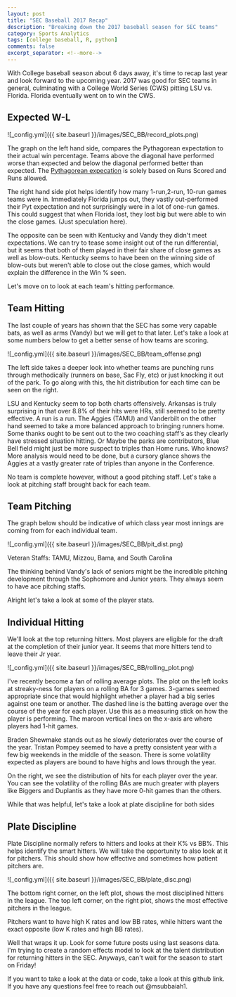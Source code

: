 ```yaml
---
layout: post
title: "SEC Baseball 2017 Recap"
description: "Breaking down the 2017 baseball season for SEC teams"
category: Sports Analytics
tags: [college baseball, R, python]
comments: false
excerpt_separator: <!--more-->
---
```


With College baseball season about 6 days away, it's time to recap last year and look forward to the upcoming year. 2017 was good for SEC teams in general, culminating with a College World Series (CWS) pitting LSU vs. Florida. Florida eventually went on to win the CWS.

<!--more-->

Expected W-L
------------

![_config.yml]({{ site.baseurl }}/images/SEC_BB/record_plots.png)

The graph on the left hand side, compares the Pythagorean expectation to their actual win percentage. Teams above the diagonal have performed worse than expected and below the diagonal performed better than expected. The [Pythagorean expecation](https://www.fangraphs.com/library/principles/expected-wins-and-losses/) is solely based on Runs Scored and Runs allowed.

The right hand side plot helps identify how many 1-run,2-run, 10-run games teams were in. Immediately Florida jumps out, they vastly out-performed their Pyt expectation and not surprisingly were in a lot of one-run games. This could suggest that when Florida lost, they lost big but were able to win the close games. (Just speculation here).

The opposite can be seen with Kentucky and Vandy they didn't meet expectations. We can try to tease some insight out of the run differential, but it seems that both of them played in their fair share of close games as well as blow-outs. Kentucky seems to have been on the winning side of blow-outs but weren't able to close out the close games, which would explain the difference in the Win % seen.

Let's move on to look at each team's hitting performance.

Team Hitting
------------

The last couple of years has shown that the SEC has some very capable bats, as well as arms (Vandy) but we will get to that later. Let's take a look at some numbers below to get a better sense of how teams are scoring.

![_config.yml]({{ site.baseurl }}/images/SEC_BB/team_offense.png)

The left side takes a deeper look into whether teams are punching runs through methodically (runners on base, Sac Fly, etc) or just knocking it out of the park. To go along with this, the hit distribution for each time can be seen on the right.

LSU and Kentucky seem to top both charts offensively. Arkansas is truly surprising in that over 8.8% of their hits were HRs, still seemed to be pretty effective. A run is a run. The Aggies (TAMU) and Vanderbilt on the other hand seemed to take a more balanced approach to bringing runners home. Some thanks ought to be sent out to the two coaching staff's as they clearly have stressed situation hitting. Or Maybe the parks are contributors, Blue Bell field might just be more suspect to triples than Home runs. Who knows? More analysis would need to be done, but a cursory glance shows the Aggies at a vastly greater rate of triples than anyone in the Conference.

No team is complete however, without a good pitching staff. Let's take a look at pitching staff brought back for each team.

Team Pitching
-------------

The graph below should be indicative of which class year most innings are coming from for each individual team.

![_config.yml]({{ site.baseurl }}/images/SEC_BB/pit_dist.png)

Veteran Staffs: TAMU, Mizzou, Bama, and South Carolina

The thinking behind Vandy's lack of seniors might be the incredible pitching development through the Sophomore and Junior years. They always seem to have ace pitching staffs.

Alright let's take a look at some of the player stats.

Individual Hitting
------------------

We'll look at the top returning hitters. Most players are eligible for the draft at the completion of their junior year. It seems that more hitters tend to leave their Jr year.

![_config.yml]({{ site.baseurl }}/images/SEC_BB/rolling_plot.png)

I've recently become a fan of rolling average plots. The plot on the left looks at streaky-ness for players on a rolling BA for 3 games. 3-games seemed appropriate since that would highlight whether a player had a big series against one team or another. The dashed line is the batting average over the course of the year for each player. Use this as a measuring stick on how the player is performing. The maroon vertical lines on the x-axis are where players had 1-hit games.

Braden Shewmake stands out as he slowly deteriorates over the course of the year. Tristan Pompey seemed to have a pretty consistent year with a few big weekends in the middle of the season. There is some volatility expected as players are bound to have highs and lows through the year.

On the right, we see the distribution of hits for each player over the year. You can see the volatility of the rolling BAs are much greater with players like Biggers and Duplantis as they have more 0-hit games than the others.

While that was helpful, let's take a look at plate discipline for both sides

Plate Discipline
---------------

Plate Discipline normally refers to hitters and looks at their K% vs BB%. This helps identify the smart hitters. We will take the opportunity to also look at it for pitchers. This should show how effective and sometimes how patient pitchers are.

![_config.yml]({{ site.baseurl }}/images/SEC_BB/plate_disc.png)

The bottom right corner, on the left plot, shows the most disciplined hitters in the league. The top left corner, on the right plot, shows the most effective pitchers in the league.

Pitchers want to have high K rates and low BB rates, while hitters want the exact opposite (low K rates and high BB rates).

Well that wraps it up. Look for some future posts using last seasons data. I'm trying to create a random effects model to look at the talent distribution for returning hitters in the SEC. Anyways, can't wait for the season to start on Friday!

If you want to take a look at the data or code, take a look at this github link. If you have any questions feel free to reach out @msubbaiah1.
